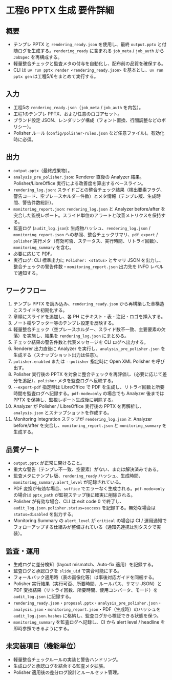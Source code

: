 # 工程6 PPTX 生成 要件詳細

## 概要
- テンプレ PPTX と `rendering_ready.json` を使用し、最終 `output.pptx` と付随ログを生成する。`rendering_ready` に含まれる `job_meta` / `job_auth` から `JobSpec` を再構成する。
- 軽量整合チェックと監査メタの付与を自動化し、配布前の品質を確保する。
- CLI は `uv run pptx render <rendering_ready.json>` を基本とし、`uv run pptx gen` は工程5/6をまとめて実行する。

## 入力
- 工程5の `rendering_ready.json`（`job_meta` / `job_auth` を内包）。
- 工程1のテンプレ PPTX、および任意のロゴアセット。
- ブランド設定 JSON、レンダリング構成（フォント置換、行間調整などのポリシー）。
- Polisher ルール (`config/polisher-rules.json` など任意ファイル)。有効化時に必須。

## 出力
- `output.pptx`（最終成果物）。
- `analysis_pre_polisher.json`: Renderer 直後の Analyzer 結果。Polisher/LibreOffice 実行による改善度を算出するベースライン。
- `rendering_log.json`: スライドごとの整合チェック結果（検出要素フラグ、警告コード、空プレースホルダー件数）とメタ情報（テンプレ版、生成時間、警告件数総計）。
- `monitoring_report.json`: `rendering_log.json` と Analyzer before/after を突合した監視レポート。スライド単位のアラートと改善メトリクスを保持する。
- 監査ログ (`audit_log.json`): 生成物ハッシュ、`rendering_log.json` / `monitoring_report.json` への参照、整合チェックサマリ、`pdf_export` / `polisher` 実行メタ（有効可否、ステータス、実行時間、リトライ回数）、`monitoring_summary` を含む。
- 必要に応じて PDF。
- 実行ログ: CLI 標準出力に `Polisher: <status>` とサマリ JSON を出力し、整合チェックの警告件数・`monitoring_report.json` 出力先を INFO レベルで通知する。

## ワークフロー
1. テンプレ PPTX を読み込み、`rendering_ready.json` から再構築した章構造とスライドを初期化する。
2. 章順にスライドを追加し、各 PH にテキスト・表・注記・ロゴを挿入する。
3. ノート欄やフッター等のテンプレ設定を反映する。
4. 軽量整合チェック（空プレースホルダー、スライド数不一致、主要要素の欠落）を実施し、結果を `rendering_log.json` にまとめる。
5. チェック結果の警告件数と代表メッセージを CLI ログへ出力する。
6. Renderer 出力直後に Analyzer を実行し、`analysis_pre_polisher.json` を生成する（スナップショット出力は任意）。
7. `polisher.enabled` または `--polisher` 指定時に Open XML Polisher を呼び出す。
8. Polisher 実行後の PPTX を対象に整合チェックを再評価し（必要に応じて差分を追記）、`polisher` メタを監査ログへ反映する。
9. `--export-pdf` 指定時は LibreOffice で PDF を生成し、リトライ回数と所要時間を監査ログへ記録する。`pdf-mode=only` の場合でも Analyzer 後までは PPTX を保持し、監視レポート生成後に削除する。
10. Analyzer が Polisher / LibreOffice 実行後の PPTX を再解析し、`analysis.json` とスナップショットを作成する。
11. Monitoring Integration ステップが `rendering_log.json` と Analyzer before/after を突合し、`monitoring_report.json` と `monitoring_summary` を生成する。

## 品質ゲート
- `output.pptx` が正常に開けること。
- 重大な警告（テンプレ不一致、空要素）がない、または解決済みである。
- 監査メタにテンプレ版、`rendering_ready` ハッシュ、生成時間、`monitoring_summary.alert_level` が記録されている。
- PDF 変換が有効な場合、`soffice` でエラーなく生成される。`pdf-mode=only` の場合は `pptx_path` が監視ステップ後に確実に削除される。
- Polisher が有効な場合、CLI は exit code 0 で終了し、`audit_log.json.polisher.status=success` を記録する。無効な場合は `status=disabled` を出力する。
- Monitoring Summary の `alert_level` が `critical` の場合は CI / 運用通知でフォローアップする仕組みが整備されている（通知先連携は別タスクで実装）。

## 監査・運用
- 生成ログに差分検知（layout mismatch、Auto-fix 適用）を記録する。
- 監査ログと承認ログを `slide_uid` で突合可能にする。
- フォールバック適用時（表の画像化等）は事後対応ガイドを同梱する。
- Polisher 実行結果（実行可否、所要時間、ルールパス、サマリ JSON）と PDF 変換結果（リトライ回数、所要時間、使用コンバータ、モード）を `audit_log.json` に記録する。
- `rendering_ready.json`・`proposal.pptx`・`analysis_pre_polisher.json`・`analysis.json`・`monitoring_report.json`・PDF（生成時）のハッシュを `audit_log.json.hashes` に格納し、監査ログから検証できる状態を保つ。
- `monitoring_summary` を監査ログへ記録し、CI から alert level / headline を即時参照できるようにする。

## 未実装項目（機能単位）
- 軽量整合チェックルールの実装と警告ハンドリング。
- 生成ログと承認ログを結合する監査メタ拡張。
- Polisher 適用後の差分ログ設計とルールセット管理。
